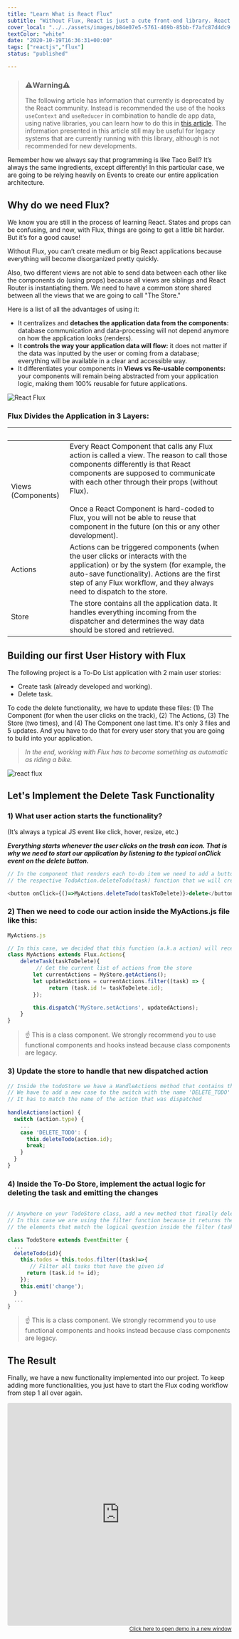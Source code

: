 ```yaml
---
title: "Learn What is React Flux"
subtitle: "Without Flux, React is just a cute front-end library. React Flux will make it a framework, giving your application a defined structure, taking care of the data-processing layer, and more about flux."
cover_local: "../../assets/images/b84e07e5-5761-469b-85bb-f7afc87d4dc9.png"
textColor: "white"
date: "2020-10-19T16:36:31+00:00"
tags: ["reactjs","flux"]
status: "published"

---
```


> ### ⚠️Warning⚠️
> The following article has information that currently is deprecated by the React community. Instead is recommended the use of the hooks `useContext` and `useReducer` in combination to handle de app data, using native libraries, you can learn how to do this in [this article](https://4geeks.com/lesson/managin-react-app-data). The information presented in this article still may be useful for legacy systems that are currently running with this library, although is not recommended for new developments.

Remember how we always say that programming is like Taco Bell? It’s always the same ingredients, except differently! In this particular case, we are going to be relying heavily on Events to create our entire application architecture.

## Why do we need Flux?

We know you are still in the process of learning React. States and props can be confusing, and now, with Flux, things are going to get a little bit harder. But it’s for a good cause!

Without Flux, you can’t create medium or big React applications because everything will become disorganized pretty quickly.

Also, two different views are not able to send data between each other like the components do (using props) because all views are siblings and React Router is instantiating them. We need to have a common store shared between all the views that we are going to call "The Store."

Here is a list of all the advantages of using it:

+ It centralizes and **detaches the application data from the components:** database communication and data-processing will not depend anymore on how the application looks (renders).
+ It **controls the way your application data will flow:** it does not matter if the data was inputted by the user or coming from a database; everything will be available in a clear and accessible way.
+ It differentiates your components in **Views vs Re-usable components:** your components will remain being abstracted from your application logic, making them 100% reusable for future applications.

![React Flux](https://github.com/breatheco-de/content/blob/master/src/assets/images/aa1a5994-8de9-4d24-99ce-3a0d686c30bd.png?raw=true)

### Flux Divides the Application in 3 Layers:

|&nbsp;     |&nbsp;       |
|:-----------|:----------------|
Views (Components)     |Every React Component that calls any Flux action is called a view. The reason to call those components differently is that React components are supposed to communicate with each other through their props (without Flux).<br> <br>Once a React Component is hard-coded to Flux, you will not be able to reuse that component in the future (on this or any other development).       |
|Actions       |Actions can be triggered components (when the user clicks or interacts with the application) or by the system (for example, the auto-save functionality). Actions are the first step of any Flux workflow, and they always need to dispatch to the store.      |
|Store        |The store contains all the application data. It handles everything incoming from the dispatcher and determines the way data should be stored and retrieved.            |

## Building our first User History with Flux

The following project is a To-Do List application with 2 main user stories:

+ Create task (already developed and working).
+ Delete task.

To code the delete functionality, we have to update these files: (1) The Component (for when the user clicks on the track), (2) The Actions, (3) The Store (two times), and (4) The Component one last time. It's only 3 files and 5 updates. And you have to do that for every user story that you are going to build into your application.

> *In the end, working with Flux has to become something as automatic as riding a bike.*

![react flux](https://github.com/breatheco-de/content/blob/master/src/assets/images/77c93bfa-92cb-44e3-a7c5-c959e27c5ccc.jpeg?raw=true)

## Let's Implement the Delete Task Functionality

### 1) What user action starts the functionality?

(It’s always a typical JS event like click, hover, resize, etc.)

***Everything starts whenever the user clicks on the trash can icon. That is why we need to start our application by listening to the typical onClick event on the delete button.***

```javascript
// In the component that renders each to-do item we need to add a button and also an onClick listener that calls 
// the respective TodoAction.deleteTodo(task) function that we will create on the actions: 

<button onClick={()=>MyActions.deleteTodo(taskToDelete)}>delete</button>
```

### 2) Then we need to code our action inside the MyActions.js file like this:

```javascript
MyActions.js

// In this case, we decided that this function (a.k.a action) will receive the ID of the task to be deleted. 
class MyActions extends Flux.Actions{
    deleteTask(taskToDelete){
         // Get the current list of actions from the store 
        let currentActions = MyStore.getActions();
        let updatedActions = currentActions.filter((task) => {
             return (task.id != taskToDelete.id);
        });

        this.dispatch('MyStore.setActions', updatedActions);
    }
}
```

> ☝ This is a class component. We strongly recommend you to use functional components and hooks instead because class components are legacy.

### 3) Update the store to handle that new dispatched action

```javascript
// Inside the todoStore we have a HandleActions method that contains the logic to handle each dispatched action
// We have to add a new case to the switch with the name 'DELETE_TODO'  
// It has to match the name of the action that was dispatched
  
handleActions(action) {
  switch (action.type) {
    ...
    case 'DELETE_TODO': {
      this.deleteTodo(action.id);
      break;
    }
  }
}
```

### 4) Inside the To-Do Store, implement the actual logic for deleting the task and emitting the changes

```javascript

// Anywhere on your TodoStore class, add a new method that finally deletes the task from the todo list. 
// In this case we are using the filter function because it returns the same array but only with 
// the elements that match the logical question inside the filter (task.id != id) 

class TodoStore extends EventEmitter {
  ...
  deleteTodo(id){
    this.todos = this.todos.filter((task)=>{
       // Filter all tasks that have the given id 
      return (task.id != id);
    });
    this.emit('change');
  }
  ...
}
```

> ☝ This is a class component. We strongly recommend you to use functional components and hooks instead because class components are legacy.

## The Result

Finally, we have a new functionality implemented into our project. To keep adding more functionalities, you just have to start the Flux coding workflow from step 1 all over again.

<iframe src="https://codesandbox.io/embed/j1nvpono23" style="width:100%; height:500px; border:0; border-radius: 4px; overflow:hidden;" sandbox="allow-modals allow-forms allow-popups allow-scripts allow-same-origin"></iframe>

<div align="right"><small><a href="https://codesandbox.io/embed/j1nvpono23">Click here to open demo in a new window</a></small></div>



